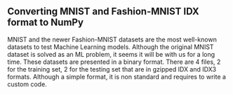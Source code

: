 ## Converting MNIST and Fashion-MNIST IDX format to NumPy

MNIST and the newer Fashion-MNIST datasets are the most well-known datasets to test Machine Learning models. Although the original MNIST dataset is solved as an ML problem, it seems it will be with us for a long time. These datasets are presented in a binary format. There are 4 files, 2 for the training set, 2 for the testing set that are in gzipped IDX and IDX3 formats. Although a simple format, it is non standard and requires to write a custom code.